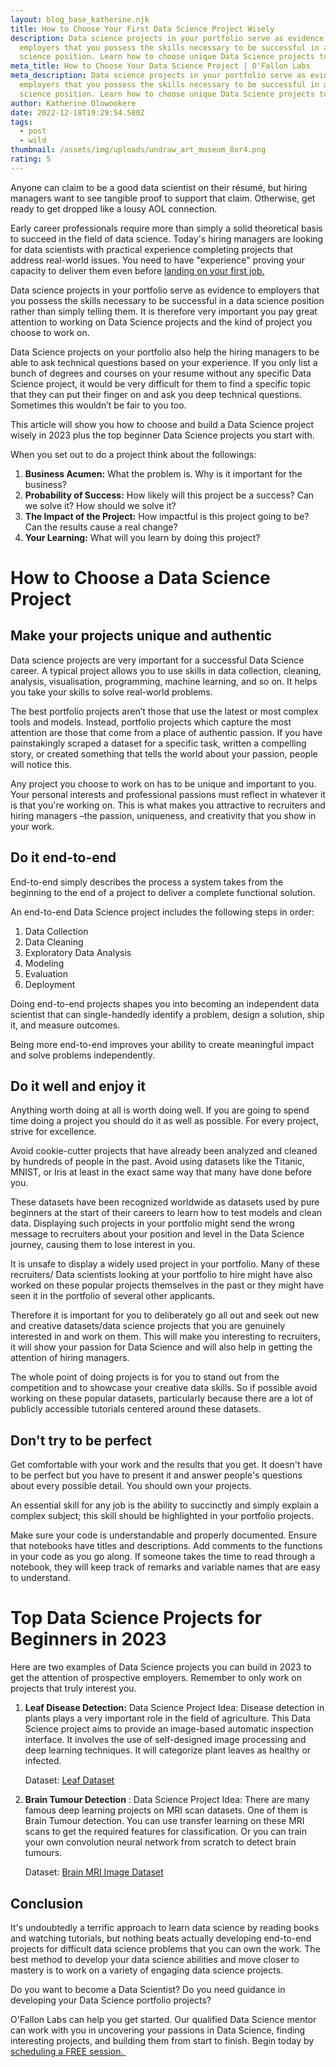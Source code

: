 ```yaml
---
layout: blog_base_katherine.njk
title: How to Choose Your First Data Science Project Wisely
description: Data science projects in your portfolio serve as evidence to
  employers that you possess the skills necessary to be successful in a data
  science position. Learn how to choose unique Data Science projects to work on
meta_title: How to Choose Your Data Science Project | O'Fallon Labs
meta_description: Data science projects in your portfolio serve as evidence to
  employers that you possess the skills necessary to be successful in a data
  science position. Learn how to choose unique Data Science projects to work on
author: Katherine Olowookere
date: 2022-12-18T19:29:54.580Z
tags:
  - post
  - wild
thumbnail: /assets/img/uploads/undraw_art_museum_8or4.png
rating: 5
---
```

Anyone can claim to be a good data scientist on their résumé, but hiring managers want to see tangible proof to support that claim. Otherwise, get ready to get dropped like a lousy AOL connection.



Early career professionals require more than simply a solid theoretical basis to succeed in the field of data science. Today's hiring managers are looking for data scientists with practical experience completing projects that address real-world issues. You need to have "experience" proving your capacity to deliver them even before [landing on your first job.](https://saeedmirshekari.com/blog/5-steps-to-get-your-first-job-in-data-science-from-zero-to-hero/)



Data science projects in your portfolio serve as evidence to employers that you possess the skills necessary to be successful in a data science position rather than simply telling them. It is therefore very important you pay great attention to working on Data Science projects and the kind of project you choose to work on. 



Data Science projects on your portfolio also help the hiring managers to be able to ask technical questions based on your experience. If you only list a bunch of degrees and courses on your resume without any specific Data Science project, it would be very difficult for them to find a specific topic that they can put their finger on and ask you deep technical questions. Sometimes this wouldn’t be fair to you too.



This article will show you how to choose and build a Data Science project wisely in 2023 plus the top beginner Data Science projects you start with. 



When you set out to do a project think about the followings:

1. **Business Acumen:** What the problem is. Why is it important for the business?
2. **Probability of Success:** How likely will this project be a success? Can we solve it? How should we solve it?
3. **The Impact of the Project:** How impactful is this project going to be? Can the results cause a real change?
4. **Your Learning:** What will you learn by doing this project? 

<h1>How to Choose a Data Science Project </h1>

<h2> Make your projects unique and authentic </h2>

Data science projects are very important for a successful Data Science career. A typical project allows you to use skills in data collection, cleaning, analysis, visualisation, programming, machine learning, and so on. It helps you take your skills to solve real-world problems. 

The best portfolio projects aren’t those that use the latest or most complex tools and models. Instead, portfolio projects which capture the most attention are those that come from a place of authentic passion. If you have painstakingly scraped a dataset for a specific task, written a compelling story, or created something that tells the world about your passion, people will notice this. 

Any project you choose to work on has to be unique and important to you. Your personal interests and professional passions must reflect in whatever it is that you're working on. This is what makes you attractive to recruiters and hiring managers –the passion, uniqueness, and creativity that you show in your work. 

<h2> Do it end-to-end </h2>

End-to-end simply describes the process a system takes from the beginning to the end of a project to deliver a complete functional solution.

An end-to-end Data Science project includes the following steps in order:

1. Data Collection
2. Data Cleaning
3. Exploratory Data Analysis
4. Modeling
5. Evaluation
6. Deployment

Doing end-to-end projects shapes you into becoming an independent data scientist that can single-handedly identify a problem, design a solution, ship it, and measure outcomes. 

Being more end-to-end improves your ability to create meaningful impact and solve problems independently.

<h2> Do it well and enjoy it  </h2>

Anything worth doing at all is worth doing well. If you are going to spend time doing a project you should do it as well as possible. For every project, strive for excellence. 



Avoid cookie-cutter projects that have already been analyzed and cleaned by hundreds of people in the past. Avoid using datasets like the Titanic, MNIST, or Iris at least in the exact same way that many have done before you. 



These datasets have been recognized worldwide as datasets used by pure beginners at the start of their careers to learn how to test models and clean data. Displaying such projects in your portfolio might send the wrong message to recruiters about your position and level in the Data Science journey, causing them to lose interest in you. 



It is unsafe to display a widely used project in your portfolio. Many of these recruiters/ Data scientists looking at your portfolio to hire might have also worked on these popular projects themselves in the past or they might have seen it in the portfolio of several other applicants. 



Therefore it is important for you to deliberately go all out and seek out new and creative datasets/data science projects that you are genuinely interested in and work on them. This will make you interesting to recruiters, it will show your passion for Data Science and will also help in getting the attention of hiring managers. 



The whole point of doing projects is for you to stand out from the competition and to showcase your creative data skills. So if possible avoid working on these popular datasets, particularly because there are a lot of publicly accessible tutorials centered around these datasets.



<h2>Don't try to be perfect </h2>

Get comfortable with your work and the results that you get. It doesn't have to be perfect but you have to present it and answer people's questions about every possible detail. You should own your projects.



An essential skill for any job is the ability to succinctly and simply explain a complex subject; this skill should be highlighted in your portfolio projects.



Make sure your code is understandable and properly documented. Ensure that notebooks have titles and descriptions. Add comments to the functions in your code as you go along. If someone takes the time to read through a notebook, they will keep track of remarks and variable names that are easy to understand.

<h1>Top Data Science Projects for Beginners in 2023 </h1>

Here are two examples of Data Science projects you can build in 2023 to get the attention of prospective employers. Remember to only work on projects that truly interest you. 

1. **Leaf Disease Detection:** Data Science Project Idea: Disease detection in plants plays a very important role in the field of agriculture. This Data Science project aims to provide an image-based automatic inspection interface. It involves the use of self-designed image processing and deep learning techniques. It will categorize plant leaves as healthy or infected.  

    Dataset: [Leaf Dataset](https://www.kaggle.com/sizlingdhairya1/leaf-disease)
2. **Brain Tumour Detection** : Data Science Project Idea: There are many famous deep learning projects on MRI scan datasets. One of them is Brain Tumour detection. You can use transfer learning on these MRI scans to get the required features for classification. Or you can train your own convolution neural network from scratch to detect brain tumours. 

   Dataset: [Brain MRI Image Dataset](https://www.kaggle.com/navoneel/brain-mri-images-for-brain-tumor-detection)

<h2>Conclusion</h2>

It's undoubtedly a terrific approach to learn data science by reading books and watching tutorials, but nothing beats actually developing end-to-end projects for difficult data science problems that you can own the work. The best method to develop your data science abilities and move closer to mastery is to work on a variety of engaging data science projects. 



Do you want to become a Data Scientist? Do you need guidance in developing your Data Science portfolio projects? 



O'Fallon Labs can help you get started. Our qualified Data Science mentor can work with you in uncovering your passions in Data Science, finding interesting projects, and building them from start to finish. Begin today by [scheduling a FREE session. ](https://saeedmirshekari.com/)



<!--EndFragment-->